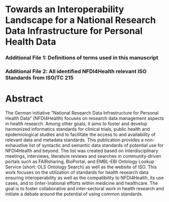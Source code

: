 # Towards an Interoperability Landscape for a National Research Data Infrastructure for Personal Health Data

### Additional File 1: Definitions of terms used in this manuscript 
### Additional File 2: All identified NFDI4Health relevant ISO Standards from ISO/TC 215

# Abstract
The German initiative “National Research Data Infrastructure for Personal Health Data” (NFDI4Health) focuses on research data management aspects in health research. Among other goals, it aims to foster and develop harmonized informatics standards for clinical trials, public health and epidemiological studies and to facilitate the access to and availability of relevant data and metadata standards. This publication provides a non-exhaustive list of syntactic and semantic data standards of potential use for NFDI4Health and beyond. The list was created based on interdisciplinary meetings, interviews, literature reviews and searches in community-driven portals such as FAIRsharing, BioPortal, and EMBL-EBI Ontology Lookup Service (short: OLS Ontology Search) as well as the website of ISO. This work focuses on the utilization of standards for health research data ensuring interoperability as well as the compatibility to NFDI4Health, its use cases, and to (inter-)national efforts within medicine and healthcare. The goal is to foster collaborative and inter-sectoral work in health research and initiate a debate around the potential of using common standards. 

